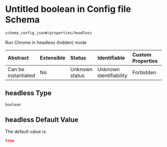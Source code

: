 # Untitled boolean in Config file Schema

```txt
schema_config.json#/properties/headless
```

Run Chrome in headless (hidden) mode

| Abstract            | Extensible | Status         | Identifiable            | Custom Properties | Additional Properties | Access Restrictions | Defined In                                                                        |
| :------------------ | :--------- | :------------- | :---------------------- | :---------------- | :-------------------- | :------------------ | :-------------------------------------------------------------------------------- |
| Can be instantiated | No         | Unknown status | Unknown identifiability | Forbidden         | Allowed               | none                | [schema\_config.json\*](../lib/schemas/schema_config.json "open original schema") |

## headless Type

`boolean`

## headless Default Value

The default value is:

```json
true
```
